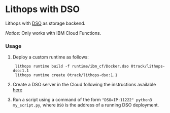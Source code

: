 # Lithops with DSO

Lithops with [DSO](https://github.com/crucial-project/dso/tree/2.0) as storage backend.

*Notice:* Only works with IBM Cloud Functions.

### Usage

1. Deploy a custom runtime as follows:

		lithops runtime build -f runtime/ibm_cf/Docker.dso 0track/lithops-dso:1.1
		lithops runtime create 0track/lithops-dso:1.1

1. Create a DSO server in the Cloud following the instructions available [here](https://github.com/crucial-project/dso/tree/2.0)

2. Run a script using a command of the form `"DSO=IP:11222" python3 my_script.py`, where `DSO` is the address of a running DSO deployment.

